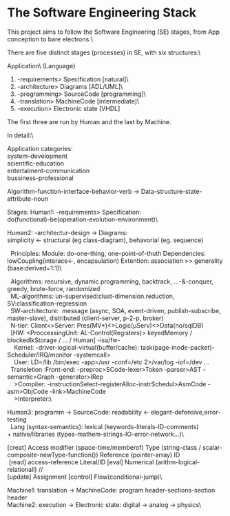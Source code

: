 # The Software Engineering Stack

This project aims to follow the Software Engineering (SE) stages, from App conception to bare electrons.\

There are five distinct stages (processes) in SE, with six structures:\

Application\                    (Language)
1) -requirements> Specification [natural]\
2) -architecture> Diagrams      [ADL/UML]\
3) -programming> SourceCode    [programming]\
4) -translation> MachineCode   [intermediate]\
5) -execution> Electronic state    [VHDL]

The first three are run by Human and the last by Machine.

In detail:\

Application categories:\
  system-development\
  scientific-education\
  entertaiment-communication\
  bussiness-professional

Algorithm-function-interface-behavior-verb -> Data-structure-state-attribute-noun

Stages:
Human1: -requirements> Specification:\
            do(functional)-be(operation-evolution-environment)\
            
Human2: -architectur-design -> Diagrams:\
            simplicity <- structural (eg class-diagram), behavorial (eg. sequence)      
            
  Principles: Module: do-one-thing, one-point-of-thuth
              Dependencies: lowCoupling(interace<-, encapsulation)
              Extention: association >> generality (base:derived=1:1)\
            
  Algοrithms: recursive, dynamic programming, backtrack, ...-&-conquer, greedy, brute-force, randomized\
     ML-algorithms: un-supervised:clust-dimension.reduction, SV:classification-regression\
  SW-architecture:  message (async, SOA, event-driven, publish-subscribe, master-slave),
          distributed (client-server, p-2-p, broker)\
   N-tier: Client<>Server: Pres(MV*)<>Logic(μServ)<>Data(no/sqlDB)\
  [HW: <ProccessingUnit: AL-Control(Registers)> keyedMemory / blockedlkStorage
   / <net>... / <graph-io> Human] -isa/fw-\
    Kernel: -driver-logical-virtual(buffer/cache): task(page-inode-packet)- Scheduler/IRQ/monitor -systemcall>\
    User: LD=/lib /bin/exec -app=/usr -conf=/etc 2>/var/log -iof=/dev ...\
  Transletion :Front-end: -preproc>SCode-lexer>Token -parser>AST -semantic>Graph -generator>IRep\
    >Compiler: -instructionSelect-registerAlloc-instrSchedul>AsmCode -asm>ObjCode -link>MachineCode\
    >Interpreter:\

Human3: programm -> SourceCode:
      readability <- elegant-defensive,error-testing\
  Lang (syntax-semantics): lexical (keywords-literals-ID-comments)\
                          + native/libraries (types-mathem-strings-IO-error-network...)\

  [creat] Access modifier (space-time/memberof)
            Type (string-class / scalar-composite-newType-function()) Reference (pointer-array) ID\
  [read] access-reference Literal/ΙD [eval] Numerical (arithm-logical-relationall) //\
            [update] Assignment [control] Flow(conditional-jump)\

Machine1: translation -> MachineCode: program header-sections-section header\
Machine2: execution -> Electronic state: digital -> analog -> physics\
